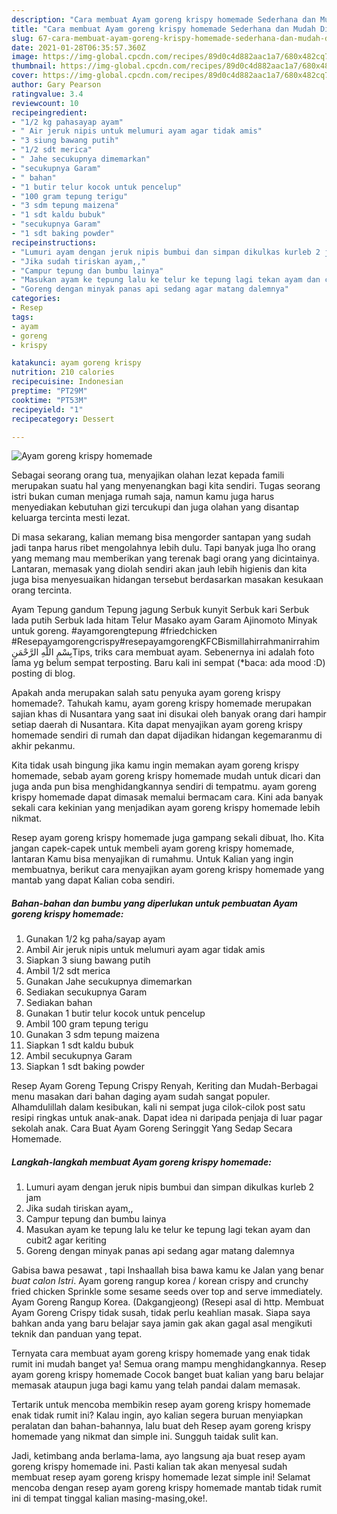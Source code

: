 ```yaml
---
description: "Cara membuat Ayam goreng krispy homemade Sederhana dan Mudah Dibuat"
title: "Cara membuat Ayam goreng krispy homemade Sederhana dan Mudah Dibuat"
slug: 67-cara-membuat-ayam-goreng-krispy-homemade-sederhana-dan-mudah-dibuat
date: 2021-01-28T06:35:57.360Z
image: https://img-global.cpcdn.com/recipes/89d0c4d882aac1a7/680x482cq70/ayam-goreng-krispy-homemade-foto-resep-utama.jpg
thumbnail: https://img-global.cpcdn.com/recipes/89d0c4d882aac1a7/680x482cq70/ayam-goreng-krispy-homemade-foto-resep-utama.jpg
cover: https://img-global.cpcdn.com/recipes/89d0c4d882aac1a7/680x482cq70/ayam-goreng-krispy-homemade-foto-resep-utama.jpg
author: Gary Pearson
ratingvalue: 3.4
reviewcount: 10
recipeingredient:
- "1/2 kg pahasayap ayam"
- " Air jeruk nipis untuk melumuri ayam agar tidak amis"
- "3 siung bawang putih"
- "1/2 sdt merica"
- " Jahe secukupnya dimemarkan"
- "secukupnya Garam"
- " bahan"
- "1 butir telur kocok untuk pencelup"
- "100 gram tepung terigu"
- "3 sdm tepung maizena"
- "1 sdt kaldu bubuk"
- "secukupnya Garam"
- "1 sdt baking powder"
recipeinstructions:
- "Lumuri ayam dengan jeruk nipis bumbui dan simpan dikulkas kurleb 2 jam"
- "Jika sudah tiriskan ayam,,"
- "Campur tepung dan bumbu lainya"
- "Masukan ayam ke tepung lalu ke telur ke tepung lagi tekan ayam dan cubit2 agar keriting"
- "Goreng dengan minyak panas api sedang agar matang dalemnya"
categories:
- Resep
tags:
- ayam
- goreng
- krispy

katakunci: ayam goreng krispy 
nutrition: 210 calories
recipecuisine: Indonesian
preptime: "PT29M"
cooktime: "PT53M"
recipeyield: "1"
recipecategory: Dessert

---
```



![Ayam goreng krispy homemade](https://img-global.cpcdn.com/recipes/89d0c4d882aac1a7/680x482cq70/ayam-goreng-krispy-homemade-foto-resep-utama.jpg)

Sebagai seorang orang tua, menyajikan olahan lezat kepada famili merupakan suatu hal yang menyenangkan bagi kita sendiri. Tugas seorang istri bukan cuman menjaga rumah saja, namun kamu juga harus menyediakan kebutuhan gizi tercukupi dan juga olahan yang disantap keluarga tercinta mesti lezat.

Di masa  sekarang, kalian memang bisa mengorder santapan yang sudah jadi tanpa harus ribet mengolahnya lebih dulu. Tapi banyak juga lho orang yang memang mau memberikan yang terenak bagi orang yang dicintainya. Lantaran, memasak yang diolah sendiri akan jauh lebih higienis dan kita juga bisa menyesuaikan hidangan tersebut berdasarkan masakan kesukaan orang tercinta. 

Ayam Tepung gandum Tepung jagung Serbuk kunyit Serbuk kari Serbuk lada putih Serbuk lada hitam Telur Masako ayam Garam Ajinomoto Minyak untuk goreng. #ayamgorengtepung #friedchicken #Resepayamgorengcrispy#resepayamgorengKFCBismillahirrahmanirrahim بِسْمِ اللَّهِ الرَّحْمَنِTips, triks cara membuat ayam. Sebenernya ini adalah foto lama yg belum sempat terposting. Baru kali ini sempat (*baca: ada mood :D) posting di blog.

Apakah anda merupakan salah satu penyuka ayam goreng krispy homemade?. Tahukah kamu, ayam goreng krispy homemade merupakan sajian khas di Nusantara yang saat ini disukai oleh banyak orang dari hampir setiap daerah di Nusantara. Kita dapat menyajikan ayam goreng krispy homemade sendiri di rumah dan dapat dijadikan hidangan kegemaranmu di akhir pekanmu.

Kita tidak usah bingung jika kamu ingin memakan ayam goreng krispy homemade, sebab ayam goreng krispy homemade mudah untuk dicari dan juga anda pun bisa menghidangkannya sendiri di tempatmu. ayam goreng krispy homemade dapat dimasak memalui bermacam cara. Kini ada banyak sekali cara kekinian yang menjadikan ayam goreng krispy homemade lebih nikmat.

Resep ayam goreng krispy homemade juga gampang sekali dibuat, lho. Kita jangan capek-capek untuk membeli ayam goreng krispy homemade, lantaran Kamu bisa menyajikan di rumahmu. Untuk Kalian yang ingin membuatnya, berikut cara menyajikan ayam goreng krispy homemade yang mantab yang dapat Kalian coba sendiri.

<!--inarticleads1-->

##### Bahan-bahan dan bumbu yang diperlukan untuk pembuatan Ayam goreng krispy homemade:

1. Gunakan 1/2 kg paha/sayap ayam
1. Ambil  Air jeruk nipis untuk melumuri ayam agar tidak amis
1. Siapkan 3 siung bawang putih
1. Ambil 1/2 sdt merica
1. Gunakan  Jahe secukupnya dimemarkan
1. Sediakan secukupnya Garam
1. Sediakan  bahan
1. Gunakan 1 butir telur kocok untuk pencelup
1. Ambil 100 gram tepung terigu
1. Gunakan 3 sdm tepung maizena
1. Siapkan 1 sdt kaldu bubuk
1. Ambil secukupnya Garam
1. Siapkan 1 sdt baking powder


Resep Ayam Goreng Tepung Crispy Renyah, Keriting dan Mudah-Berbagai menu masakan dari bahan daging ayam sudah sangat populer. Alhamdulillah dalam kesibukan, kali ni sempat juga cilok-cilok post satu resipi ringkas untuk anak-anak. Dapat idea ni daripada penjaja di luar pagar sekolah anak. Cara Buat Ayam Goreng Seringgit Yang Sedap Secara Homemade. 

<!--inarticleads2-->

##### Langkah-langkah membuat Ayam goreng krispy homemade:

1. Lumuri ayam dengan jeruk nipis bumbui dan simpan dikulkas kurleb 2 jam
1. Jika sudah tiriskan ayam,,
1. Campur tepung dan bumbu lainya
1. Masukan ayam ke tepung lalu ke telur ke tepung lagi tekan ayam dan cubit2 agar keriting
1. Goreng dengan minyak panas api sedang agar matang dalemnya


Gabisa bawa pesawat , tapi Inshaallah bisa bawa kamu ke Jalan yang benar *buat calon Istri*. Ayam goreng rangup korea / korean crispy and crunchy fried chicken Sprinkle some sesame seeds over top and serve immediately. Ayam Goreng Rangup Korea. (Dakgangjeong) (Resepi asal di http. Membuat Ayam Goreng Crispy tidak susah, tidak perlu keahlian masak. Siapa saya bahkan anda yang baru belajar saya jamin gak akan gagal asal mengikuti teknik dan panduan yang tepat. 

Ternyata cara membuat ayam goreng krispy homemade yang enak tidak rumit ini mudah banget ya! Semua orang mampu menghidangkannya. Resep ayam goreng krispy homemade Cocok banget buat kalian yang baru belajar memasak ataupun juga bagi kamu yang telah pandai dalam memasak.

Tertarik untuk mencoba membikin resep ayam goreng krispy homemade enak tidak rumit ini? Kalau ingin, ayo kalian segera buruan menyiapkan peralatan dan bahan-bahannya, lalu buat deh Resep ayam goreng krispy homemade yang nikmat dan simple ini. Sungguh taidak sulit kan. 

Jadi, ketimbang anda berlama-lama, ayo langsung aja buat resep ayam goreng krispy homemade ini. Pasti kalian tak akan menyesal sudah membuat resep ayam goreng krispy homemade lezat simple ini! Selamat mencoba dengan resep ayam goreng krispy homemade mantab tidak rumit ini di tempat tinggal kalian masing-masing,oke!.

